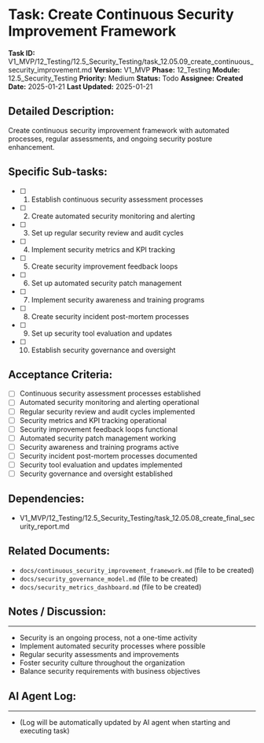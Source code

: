 # Task: Create Continuous Security Improvement Framework

**Task ID:** V1_MVP/12_Testing/12.5_Security_Testing/task_12.05.09_create_continuous_security_improvement.md
**Version:** V1_MVP
**Phase:** 12_Testing
**Module:** 12.5_Security_Testing
**Priority:** Medium
**Status:** Todo
**Assignee:**
**Created Date:** 2025-01-21
**Last Updated:** 2025-01-21

## Detailed Description:
Create continuous security improvement framework with automated processes, regular assessments, and ongoing security posture enhancement.

## Specific Sub-tasks:
- [ ] 1. Establish continuous security assessment processes
- [ ] 2. Create automated security monitoring and alerting
- [ ] 3. Set up regular security review and audit cycles
- [ ] 4. Implement security metrics and KPI tracking
- [ ] 5. Create security improvement feedback loops
- [ ] 6. Set up automated security patch management
- [ ] 7. Implement security awareness and training programs
- [ ] 8. Create security incident post-mortem processes
- [ ] 9. Set up security tool evaluation and updates
- [ ] 10. Establish security governance and oversight

## Acceptance Criteria:
- [ ] Continuous security assessment processes established
- [ ] Automated security monitoring and alerting operational
- [ ] Regular security review and audit cycles implemented
- [ ] Security metrics and KPI tracking operational
- [ ] Security improvement feedback loops functional
- [ ] Automated security patch management working
- [ ] Security awareness and training programs active
- [ ] Security incident post-mortem processes documented
- [ ] Security tool evaluation and updates implemented
- [ ] Security governance and oversight established

## Dependencies:
- V1_MVP/12_Testing/12.5_Security_Testing/task_12.05.08_create_final_security_report.md

## Related Documents:
- `docs/continuous_security_improvement_framework.md` (file to be created)
- `docs/security_governance_model.md` (file to be created)
- `docs/security_metrics_dashboard.md` (file to be created)

## Notes / Discussion:
---
* Security is an ongoing process, not a one-time activity
* Implement automated security processes where possible
* Regular security assessments and improvements
* Foster security culture throughout the organization
* Balance security requirements with business objectives

## AI Agent Log:
---
* (Log will be automatically updated by AI agent when starting and executing task)
